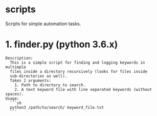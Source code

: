 # scripts
Scripts for simple automation tasks.

#    1. finder.py (python 3.6.x)
    Description:
      This is a simple script for finding and logging keywords in multimple
      files inside a directory recursively (looks for files inside
      sub-directories as well).
      Takes 2 arguments:
        1. Path to directory to search.
        2. A text keyword file with line separated keywords (without spaces).
    Usage:
      ```sh
      python3 /path/to/search/ keyword_file.txt
      ```
